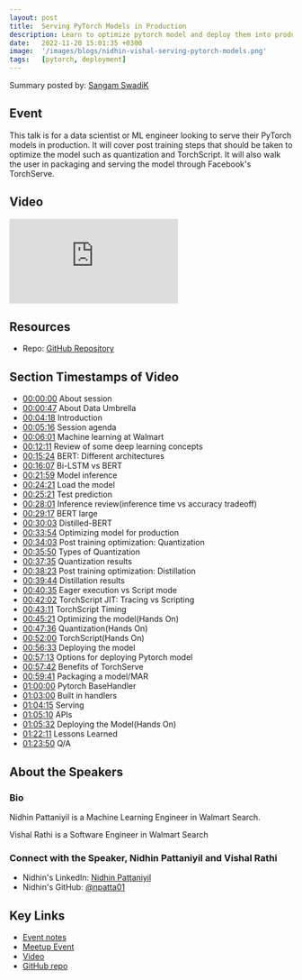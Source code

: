 ```yaml
---
layout: post
title:  Serving PyTorch Models in Production
description: Learn to optimize pytorch model and deploy them into production
date:   2022-11-20 15:01:35 +0300
image:  '/images/blogs/nidhin-vishal-serving-pytorch-models.png'
tags:   [pytorch, deployment]
---
```


Summary posted by: [Sangam SwadiK](https://www.linkedin.com/in/sangam-swadi-k/)

## Event
This talk is for a data scientist or ML engineer looking to serve their PyTorch models in production. It will cover post training steps that should be taken to optimize the model such as quantization and TorchScript. It will also walk the user in packaging and serving the model through Facebook's TorchServe.

## Video
<p>
<iframe src="https://www.youtube.com/embed/fx_NaKwFYbg" loading="lazy" frameborder="0" allowfullscreen></iframe>
</p>

## Resources
- Repo: [GitHub Repository](https://github.com/npatta01/pytorch-serving-workshop)

## Section Timestamps of Video  
- [00:00:00](https://www.youtube.com/watch?v=fx_NaKwFYbg&t=0s) About session
- [00:00:47](https://www.youtube.com/watch?v=fx_NaKwFYbg&t=47s) About Data Umbrella
- [00:04:18](https://www.youtube.com/watch?v=fx_NaKwFYbg&t=258s) Introduction
- [00:05:16](https://www.youtube.com/watch?v=fx_NaKwFYbg&t=316s) Session agenda
- [00:06:01](https://www.youtube.com/watch?v=fx_NaKwFYbg&t=361s) Machine learning at Walmart
- [00:12:11](https://www.youtube.com/watch?v=fx_NaKwFYbg&t=731s) Review of some deep learning concepts
- [00:15:24](https://www.youtube.com/watch?v=fx_NaKwFYbg&t=924s) BERT: Different architectures
- [00:16:07](https://www.youtube.com/watch?v=fx_NaKwFYbg&t=967s) Bi-LSTM vs BERT
- [00:21:59](https://www.youtube.com/watch?v=fx_NaKwFYbg&t=1319s) Model inference
- [00:24:21](https://www.youtube.com/watch?v=fx_NaKwFYbg&t=1461s) Load the model
- [00:25:21](https://www.youtube.com/watch?v=fx_NaKwFYbg&t=1521s) Test prediction
- [00:28:01](https://www.youtube.com/watch?v=fx_NaKwFYbg&t=1681s) Inference review(inference time vs accuracy tradeoff)
- [00:29:17](https://www.youtube.com/watch?v=fx_NaKwFYbg&t=1757s) BERT large
- [00:30:03](https://www.youtube.com/watch?v=fx_NaKwFYbg&t=1803s) Distilled-BERT
- [00:33:54](https://www.youtube.com/watch?v=fx_NaKwFYbg&t=2034s) Optimizing model for production
- [00:34:03](https://www.youtube.com/watch?v=fx_NaKwFYbg&t=2043s) Post training optimization: Quantization
- [00:35:50](https://www.youtube.com/watch?v=fx_NaKwFYbg&t=2150s) Types of Quantization
- [00:37:35](https://www.youtube.com/watch?v=fx_NaKwFYbg&t=2255s) Quantization results
- [00:38:23](https://www.youtube.com/watch?v=fx_NaKwFYbg&t=2303s) Post training optimization: Distillation
- [00:39:44](https://www.youtube.com/watch?v=fx_NaKwFYbg&t=2384s) Distillation results
- [00:40:35](https://www.youtube.com/watch?v=fx_NaKwFYbg&t=2435s) Eager execution vs Script mode
- [00:42:02](https://www.youtube.com/watch?v=fx_NaKwFYbg&t=2522s) TorchScript JIT: Tracing vs Scripting
- [00:43:11](https://www.youtube.com/watch?v=fx_NaKwFYbg&t=2591s) TorchScript Timing
- [00:45:21](https://www.youtube.com/watch?v=fx_NaKwFYbg&t=2721s) Optimizing the model(Hands On)
- [00:47:36](https://www.youtube.com/watch?v=fx_NaKwFYbg&t=2856s) Quantization(Hands On)
- [00:52:00](https://www.youtube.com/watch?v=fx_NaKwFYbg&t=3120s) TorchScript(Hands On)
- [00:56:33](https://www.youtube.com/watch?v=fx_NaKwFYbg&t=3393s) Deploying the model
- [00:57:13](https://www.youtube.com/watch?v=fx_NaKwFYbg&t=3433s) Options for deploying Pytorch model
- [00:57:42](https://www.youtube.com/watch?v=fx_NaKwFYbg&t=3462s) Benefits of TorchServe
- [00:59:41](https://www.youtube.com/watch?v=fx_NaKwFYbg&t=3581s) Packaging a model/MAR
- [01:00:00](https://www.youtube.com/watch?v=fx_NaKwFYbg&t=3600s) Pytorch BaseHandler
- [01:03:00](https://www.youtube.com/watch?v=fx_NaKwFYbg&t=3780s) Built in handlers
- [01:04:15](https://www.youtube.com/watch?v=fx_NaKwFYbg&t=3855s) Serving
- [01:05:10](https://www.youtube.com/watch?v=fx_NaKwFYbg&t=3910s) APIs
- [01:05:32](https://www.youtube.com/watch?v=fx_NaKwFYbg&t=3932s) Deploying the Model(Hands On)
- [01:22:11](https://www.youtube.com/watch?v=fx_NaKwFYbg&t=4931s) Lessons Learned
- [01:23:50](https://www.youtube.com/watch?v=fx_NaKwFYbg&t=5030s) Q/A

## About the Speakers
### Bio
Nidhin Pattaniyil is a Machine Learning Engineer in Walmart Search.

Vishal Rathi is a Software Engineer in Walmart Search

### Connect with the Speaker, Nidhin Pattaniyil and Vishal Rathi
- Nidhin's LinkedIn: [Nidhin Pattaniyil](https://www.linkedin.com/in/nidhinpattaniyil/)
- Nidhin's GitHub: [@npatta01](https://github.com/npatta01)

## Key Links
- [Event notes](https://github.com/data-umbrella/event-transcripts/blob/main/2022/59-nidhin-pytorch.md)
- [Meetup Event](https://www.meetup.com/data-umbrella/events/286639683/)
- [Video](https://www.youtube.com/watch?v=fx_NaKwFYbg)
- [GitHub repo](https://github.com/npatta01/pytorch-serving-workshop)

